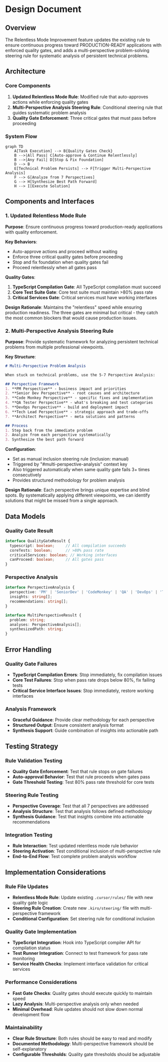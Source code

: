 # Design Document

## Overview

The Relentless Mode Improvement feature updates the existing rule to ensure continuous progress toward PRODUCTION-READY applications with enforced quality gates, and adds a multi-perspective problem-solving steering rule for systematic analysis of persistent technical problems.

## Architecture

### Core Components

1. **Updated Relentless Mode Rule**: Modified rule that auto-approves actions while enforcing quality gates
2. **Multi-Perspective Analysis Steering Rule**: Conditional steering rule that guides systematic problem analysis
3. **Quality Gate Enforcement**: Three critical gates that must pass before proceeding

### System Flow

```mermaid
graph TD
    A[Task Execution] --> B{Quality Gates Check}
    B -->|All Pass| C[Auto-approve & Continue Relentlessly]
    B -->|Any Fail| D[Stop & Fix Foundation]
    D --> B
    E[Technical Problem Persists] --> F[Trigger Multi-Perspective Analysis]
    F --> G[Analyze from 7 Perspectives]
    G --> H[Synthesize Best Path Forward]
    H --> I[Execute Solution]
```

## Components and Interfaces

### 1. Updated Relentless Mode Rule

**Purpose**: Ensure continuous progress toward production-ready applications with quality enforcement.

**Key Behaviors**:
- Auto-approve actions and proceed without waiting
- Enforce three critical quality gates before proceeding
- Stop and fix foundation when quality gates fail
- Proceed relentlessly when all gates pass

**Quality Gates**:
1. **TypeScript Compilation Gate**: All TypeScript compilation must succeed
2. **Core Test Suite Gate**: Core test suite must maintain >80% pass rate  
3. **Critical Services Gate**: Critical services must have working interfaces

**Design Rationale**: Maintains the "relentless" speed while ensuring production readiness. The three gates are minimal but critical - they catch the most common blockers that would cause production issues.

### 2. Multi-Perspective Analysis Steering Rule

**Purpose**: Provide systematic framework for analyzing persistent technical problems from multiple professional viewpoints.

**Key Structure**:
```markdown
# Multi-Perspective Problem Analysis

When stuck on technical problems, use the 5-7 Perspective Analysis:

## Perspective Framework
1. **PM Perspective** - business impact and priorities
2. **Senior Dev Perspective** - root causes and architecture  
3. **Code Monkey Perspective** - specific fixes and implementation
4. **QA Tester Perspective** - what's breaking and test categories
5. **DevOps Perspective** - build and deployment impact
6. **Tech Lead Perspective** - strategic approach and trade-offs
7. **Architect Perspective** - meta solutions and patterns

## Process
1. Step back from the immediate problem
2. Analyze from each perspective systematically
3. Synthesize the best path forward
```

**Configuration**: 
- Set as manual inclusion steering rule (inclusion: manual)
- Triggered by "#multi-perspective-analysis" context key
- Also triggered automatically when same quality gate fails 3+ times consecutively
- Provides structured methodology for problem analysis

**Design Rationale**: Each perspective brings unique expertise and blind spots. By systematically applying different viewpoints, we can identify solutions that might be missed from a single approach.

## Data Models

### Quality Gate Result
```typescript
interface QualityGateResult {
  typescript: boolean;     // All compilation succeeds
  coreTests: boolean;      // >80% pass rate
  criticalServices: boolean; // Working interfaces
  canProceed: boolean;     // All gates pass
}
```

### Perspective Analysis
```typescript
interface PerspectiveAnalysis {
  perspective: 'PM' | 'SeniorDev' | 'CodeMonkey' | 'QA' | 'DevOps' | 'TechLead' | 'Architect';
  insights: string[];
  recommendations: string[];
}

interface MultiPerspectiveResult {
  problem: string;
  analyses: PerspectiveAnalysis[];
  synthesizedPath: string;
}
```

## Error Handling

### Quality Gate Failures
- **TypeScript Compilation Errors**: Stop immediately, fix compilation issues
- **Core Test Failures**: Stop when pass rate drops below 80%, fix failing tests
- **Critical Service Interface Issues**: Stop immediately, restore working interfaces

### Analysis Framework
- **Graceful Guidance**: Provide clear methodology for each perspective
- **Structured Output**: Ensure consistent analysis format
- **Synthesis Support**: Guide combination of insights into actionable path

## Testing Strategy

### Rule Validation Testing
- **Quality Gate Enforcement**: Test that rule stops on gate failures
- **Auto-approval Behavior**: Test that rule proceeds when gates pass
- **Gate Threshold Testing**: Test 80% pass rate threshold for core tests

### Steering Rule Testing  
- **Perspective Coverage**: Test that all 7 perspectives are addressed
- **Analysis Structure**: Test that analysis follows defined methodology
- **Synthesis Guidance**: Test that insights combine into actionable recommendations

### Integration Testing
- **Rule Interaction**: Test updated relentless mode rule behavior
- **Steering Activation**: Test conditional inclusion of multi-perspective rule
- **End-to-End Flow**: Test complete problem analysis workflow

## Implementation Considerations

### Rule File Updates
- **Relentless Mode Rule**: Update existing `.cursor/rules/` file with new quality gate logic
- **Steering Rule Creation**: Create new `.kiro/steering/` file with multi-perspective framework
- **Conditional Configuration**: Set steering rule for conditional inclusion

### Quality Gate Implementation
- **TypeScript Integration**: Hook into TypeScript compiler API for compilation status
- **Test Runner Integration**: Connect to test framework for pass rate monitoring  
- **Service Health Checks**: Implement interface validation for critical services

### Performance Considerations
- **Fast Gate Checks**: Quality gates should execute quickly to maintain speed
- **Lazy Analysis**: Multi-perspective analysis only when needed
- **Minimal Overhead**: Rule updates should not slow down normal development flow

### Maintainability
- **Clear Rule Structure**: Both rules should be easy to read and modify
- **Documented Methodology**: Multi-perspective framework should be self-explanatory
- **Configurable Thresholds**: Quality gate thresholds should be adjustable